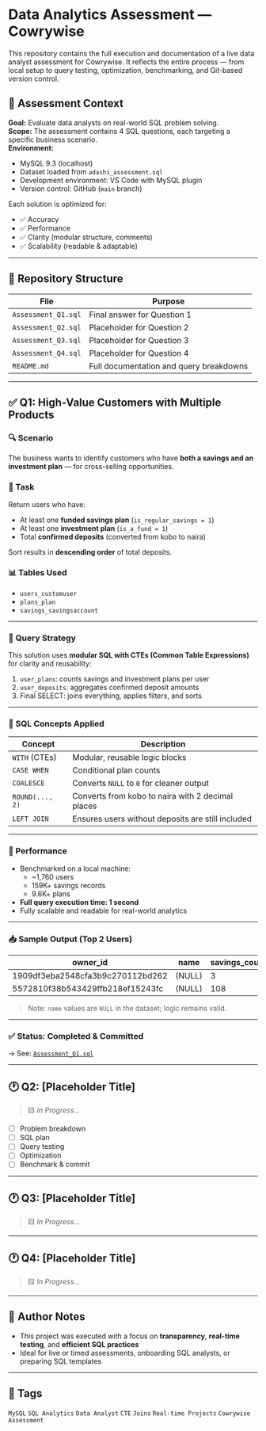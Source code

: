# Data Analytics Assessment — Cowrywise

This repository contains the full execution and documentation of a live data analyst assessment for Cowrywise. It reflects the entire process — from local setup to query testing, optimization, benchmarking, and Git-based version control.

## 💼 Assessment Context

**Goal:** Evaluate data analysts on real-world SQL problem solving.  
**Scope:** The assessment contains 4 SQL questions, each targeting a specific business scenario.  
**Environment:**  
- MySQL 9.3 (localhost)
- Dataset loaded from `adashi_assessment.sql`
- Development environment: VS Code with MySQL plugin
- Version control: GitHub (`main` branch)

Each solution is optimized for:
- ✅ Accuracy
- ✅ Performance
- ✅ Clarity (modular structure, comments)
- ✅ Scalability (readable & adaptable)

---

## 📁 Repository Structure

| File                  | Purpose                                |
|-----------------------|----------------------------------------|
| `Assessment_Q1.sql`   | Final answer for Question 1             |
| `Assessment_Q2.sql`   | Placeholder for Question 2              |
| `Assessment_Q3.sql`   | Placeholder for Question 3              |
| `Assessment_Q4.sql`   | Placeholder for Question 4              |
| `README.md`           | Full documentation and query breakdowns |

---

## ✅ Q1: High-Value Customers with Multiple Products

### 🔍 Scenario  
The business wants to identify customers who have **both a savings and an investment plan** — for cross-selling opportunities.

### 🧩 Task  
Return users who have:
- At least one **funded savings plan** (`is_regular_savings = 1`)
- At least one **investment plan** (`is_a_fund = 1`)
- Total **confirmed deposits** (converted from kobo to naira)

Sort results in **descending order** of total deposits.

### 📊 Tables Used
- `users_customuser`
- `plans_plan`
- `savings_savingsaccount`

---

### 🧠 Query Strategy

This solution uses **modular SQL with CTEs (Common Table Expressions)** for clarity and reusability:

1. `user_plans`: counts savings and investment plans per user
2. `user_deposits`: aggregates confirmed deposit amounts
3. Final SELECT: joins everything, applies filters, and sorts

---

### 📌 SQL Concepts Applied

| Concept           | Description                                       |
|------------------|---------------------------------------------------|
| `WITH` (CTEs)    | Modular, reusable logic blocks                    |
| `CASE WHEN`      | Conditional plan counts                           |
| `COALESCE`       | Converts `NULL` to `0` for cleaner output         |
| `ROUND(..., 2)`  | Converts from kobo to naira with 2 decimal places |
| `LEFT JOIN`      | Ensures users without deposits are still included |

---

### 🚀 Performance
- Benchmarked on a local machine:
  - ~1,760 users
  - 159K+ savings records
  - 9.6K+ plans
- **Full query execution time: 1 second**
- Fully scalable and readable for real-world analytics

---

### 📥 Sample Output (Top 2 Users)

| owner_id                             | name   | savings_count | investment_count | total_deposits   |
|--------------------------------------|--------|----------------|------------------|------------------|
| 1909df3eba2548cfa3b9c270112bd262     | (NULL) | 3              | 9                | 890312215.48     |
| 5572810f38b543429ffb218ef15243fc     | (NULL) | 108            | 60               | 389632644.11     |

> Note: `name` values are `NULL` in the dataset; logic remains valid.

---

### ✅ Status: Completed & Committed  
→ See: [`Assessment_Q1.sql`](./Assessment_Q1.sql)

---

## 🕐 Q2: [Placeholder Title]

> 🟨 _In Progress..._

- [ ] Problem breakdown
- [ ] SQL plan
- [ ] Query testing
- [ ] Optimization
- [ ] Benchmark & commit

---

## 🕐 Q3: [Placeholder Title]

> 🟨 _In Progress..._

---

## 🕐 Q4: [Placeholder Title]

> 🟨 _In Progress..._

---

## 🧠 Author Notes

- This project was executed with a focus on **transparency**, **real-time testing**, and **efficient SQL practices**
- Ideal for live or timed assessments, onboarding SQL analysts, or preparing SQL templates

---

## 🔖 Tags
`MySQL` `SQL Analytics` `Data Analyst` `CTE` `Joins` `Real-time Projects` `Cowrywise Assessment`

